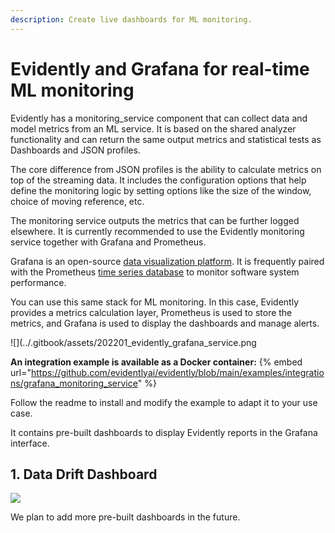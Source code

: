 ```yaml
---
description: Create live dashboards for ML monitoring.
---
```


# Evidently and Grafana for real-time ML monitoring 

Evidently has a monitoring_service component that can collect data and model metrics from an ML service. It is based on the shared analyzer functionality and can return the same output metrics and statistical tests as Dashboards and JSON profiles. 

The core difference from JSON profiles is the ability to calculate metrics on top of the streaming data. It includes the configuration options that help define the monitoring logic by setting options like the size of the window, choice of moving reference, etc.    

The monitoring service outputs the metrics that can be further logged elsewhere. It is currently recommended to use the Evidently monitoring service together with Grafana and Prometheus. 

Grafana is an open-source [data visualization platform](https://github.com/grafana/grafana). It is frequently paired with the Prometheus [time series database](https://github.com/prometheus/prometheus) to monitor software system performance.

You can use this same stack for ML monitoring. In this case, Evidently provides a metrics calculation layer, Prometheus is used to store the metrics, and Grafana is used to display the dashboards and manage alerts. 

![](../.gitbook/assets/202201_evidently_grafana_service.png

**An integration example is available as a Docker container:**
{% embed url="https://github.com/evidentlyai/evidently/blob/main/examples/integrations/grafana_monitoring_service" %}

Follow the readme to install and modify the example to adapt it to your use case.

It contains pre-built dashboards to display Evidently reports in the Grafana interface.

## 1. Data Drift Dashboard

![](../.gitbook/assets/grafana\_dashboard.jpg)

We plan to add more pre-built dashboards in the future.

